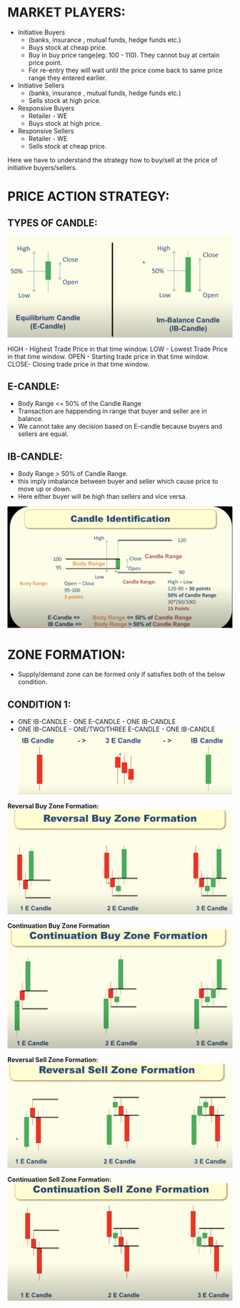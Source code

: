 MARKET PLAYERS:
================

- Initiative Buyers
    - (banks, insurance , mutual funds, hedge funds etc.)
    - Buys stock at cheap price.
    - Buy in buy price range(eg: 100 - 110). They cannot buy at certain price point.
    - For re-entry they will wait until the price come back to same price range they entered earlier.
- Initiative Sellers 
    - (banks, insurance , mutual funds, hedge funds etc.)
    - Sells stock at high price.
- Responsive Buyers
    - Retailer - WE
    - Buys stock at high price.
- Responsive Sellers
    - Retailer - WE
    - Sells stock at cheap price.

Here we have to understand the strategy how to buy/sell at the price of 
initiative buyers/sellers.


PRICE ACTION STRATEGY:
======================

TYPES OF CANDLE:
----------------

![candle_types.png](images/candle_types.png)

HIGH - Highest Trade Price in that time window.
LOW  - Lowest Trade Price in that time window.
OPEN - Starting trade price in that time window.
CLOSE- Closing trade price in that time window.


E-CANDLE:
----------
- Body Range <= 50% of the Candle Range
- Transaction are happending in range that buyer and seller are in balance.
- We cannot take any decision based on E-candle because buyers and sellers are equal.

IB-CANDLE:
---------

- Body Range > 50% of Candle Range.
- this imply imbalance between buyer and seller which cause price to move up or down.
- Here either buyer will be high than sellers and vice versa.

![candle_identify.png](images/candle_identify.png)  


ZONE FORMATION:
================
  -  Supply/demand zone can be formed only if satisfies 
 both of the below condition.

CONDITION 1:
------------

- ONE IB-CANDLE - ONE E-CANDLE - ONE IB-CANDLE
- ONE IB-CANDLE - ONE/TWO/THREE E-CANDLE - ONE IB-CANDLE
  ![zone_cond1.png](images/zone_cond1.png)  

**Reversal Buy Zone Formation:**
  ![reversal_zone_formation.png](images/reversal_zone_formation.png) 

**Continuation Buy Zone Formation**
  ![cont_buy_zone.png](images/cont_buy_zone.png) 

**Reversal Sell Zone Formation:**
  ![reverse_sell_zone.png](images/reverse_sell_zone.png) 

**Continuation Sell Zone Formation:**
  ![cont_sell_zone.png](images/cont_sell_zone.png) 


